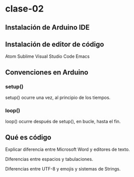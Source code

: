 # clase-02

## Instalación de Arduino IDE

## Instalación de editor de código

Atom
Sublime
Visual Studio Code
Emacs

## Convenciones en Arduino

### setup()

setup() ocurre una vez, al principio de los tiempos.

### loop()

loop() ocurre después de setup(), en bucle, hasta el fin.

## Qué es código

Explicar diferencia entre Microsoft Word y editores de texto.

Diferencias entre espacios y tabulaciones.

Diferencias entre UTF-8 y emojis y sistemas de Strings.
